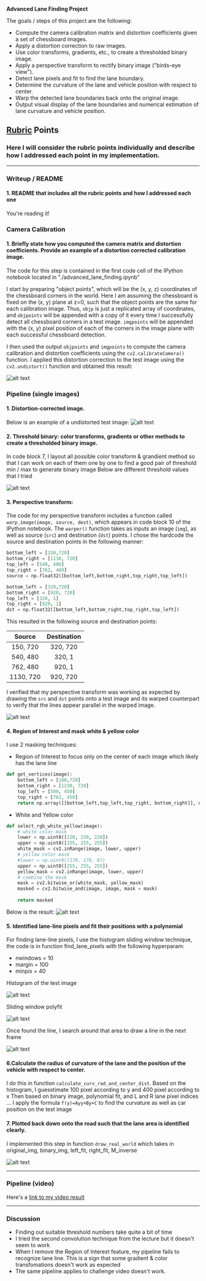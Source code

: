 **Advanced Lane Finding Project**

The goals / steps of this project are the following:

* Compute the camera calibration matrix and distortion coefficients given a set of chessboard images.
* Apply a distortion correction to raw images.
* Use color transforms, gradients, etc., to create a thresholded binary image.
* Apply a perspective transform to rectify binary image ("birds-eye view").
* Detect lane pixels and fit to find the lane boundary.
* Determine the curvature of the lane and vehicle position with respect to center.
* Warp the detected lane boundaries back onto the original image.
* Output visual display of the lane boundaries and numerical estimation of lane curvature and vehicle position.

[//]: # (Image References)

[image1]: ./writeup_images/chessboard_distort.jpg "ChessboardUndistorted"
[image2]: ./writeup_images/testimage_distort.jpg "TestImageUndistorted"
[image3]: ./writeup_images/threshold_binary.jpg "Threshold Binary"
[image4]: ./writeup_images/warped_image.jpg "Warp Example"
[image5]: ./writeup_images/masked_image.jpg "Masked Example"
[image6]: ./writeup_images/histogram.jpg "histogram"
[image7]: ./writeup_images/sliding_window.jpg "sliding window"
[image8]: ./writeup_images/draw_line.jpg "draw line"
[image9]: ./writeup_images/real_draw.jpg "real draw"

## [Rubric](https://review.udacity.com/#!/rubrics/571/view) Points

### Here I will consider the rubric points individually and describe how I addressed each point in my implementation.  

---

### Writeup / README

#### 1. README that includes all the rubric points and how I addressed each one
You're reading it!

### Camera Calibration

#### 1. Briefly state how you computed the camera matrix and distortion coefficients. Provide an example of a distortion corrected calibration image.

The code for this step is contained in the first code cell of the IPython notebook located in "./advanced_lane_finding.ipynb"

I start by preparing "object points", which will be the (x, y, z) coordinates of the chessboard corners in the world. Here I am assuming the chessboard is fixed on the (x, y) plane at z=0, such that the object points are the same for each calibration image.  Thus, `objp` is just a replicated array of coordinates, and `objpoints` will be appended with a copy of it every time I successfully detect all chessboard corners in a test image.  `imgpoints` will be appended with the (x, y) pixel position of each of the corners in the image plane with each successful chessboard detection.  

I then used the output `objpoints` and `imgpoints` to compute the camera calibration and distortion coefficients using the `cv2.calibrateCamera()` function.  I applied this distortion correction to the test image using the `cv2.undistort()` function and obtained this result: 

![alt text][image1]

### Pipeline (single images)

#### 1. Distortion-corrected image.

Below is an example of a undistorted test image:
![alt text][image2]

#### 2. Threshold binary: color transforms, gradients or other methods to create a thresholded binary image.

In code block 7, I layout all possible color transform & grandient method so that I can work on each of them one by one to find a good pair of threshold min / max to generate binary image
Below are different threshold values that I tried

![alt text][image3]

#### 3. Perspective transform:

The code for my perspective transform includes a function called `warp_image(image, source, dest)`, which appears in code block 10 of the IPython notebook.
The `warper()` function takes as inputs an image (`img`), as well as source (`src`) and destination (`dst`) points.  I chose the hardcode the source and destination points in the following manner:

```python
bottom_left = [150,720]
bottom_right = [1130, 720]
top_left = [540, 480]
top_right = [762, 480]
source = np.float32([bottom_left,bottom_right,top_right,top_left])

bottom_left = [320,720]
bottom_right = [920, 720]
top_left = [320, 1]
top_right = [920, 1]
dst = np.float32([bottom_left,bottom_right,top_right,top_left])
```

This resulted in the following source and destination points:

| Source        | Destination   | 
|:-------------:|:-------------:| 
| 150, 720      | 320, 720        | 
| 540, 480      | 320, 1      |
| 762, 480     | 920, 1      |
| 1130, 720      | 920, 720        |

I verified that my perspective transform was working as expected by drawing the `src` and `dst` points onto a test image and its warped counterpart to verify that the lines appear parallel in the warped image.

![alt text][image4]

#### 4. Region of Interest and mask white & yellow color
I use 2 masking techniques:
- Region of Interest to focus only on the center of each image which likely has the lane line
```python
def get_vertices(image):
    bottom_left = [180,720]
    bottom_right = [1230, 720]
    top_left = [500, 450]
    top_right = [762, 450]
    return np.array([[bottom_left,top_left,top_right, bottom_right]], dtype=np.int32) 
```
- White and Yellow color
```python
def select_rgb_white_yellow(image): 
    # white color mask
    lower = np.uint8([220, 220, 220])
    upper = np.uint8([255, 255, 255])
    white_mask = cv2.inRange(image, lower, upper)
    # yellow color mask
    #lower = np.uint8([170, 170, 0])
    upper = np.uint8([255, 255, 255])
    yellow_mask = cv2.inRange(image, lower, upper)
    # combine the mask
    mask = cv2.bitwise_or(white_mask, yellow_mask)
    masked = cv2.bitwise_and(image, image, mask = mask)
    
    return masked
```

Below is the result:
![alt text][image5]

#### 5. Identified lane-line pixels and fit their positions with a polynomial

For finding lane-line pixels, I use the histogram sliding window technique, the code is in function find_lane_pixels with the following hyperparam:
- nwindows = 10
- margin = 100
- minpix = 40

Histogram of the test image

![alt text][image6]

Sliding window polyfit

![alt text][image7]

Once found the line, I search around that area to draw a line in the next frame

![alt text][image8]

#### 6.Calculate the radius of curvature of the lane and the position of the vehicle with respect to center.

I do this in function `calculate_curv_rad_and_center_dist`. Based on the histogram, I guesstimate 100 pixel according to y and 400 pixel according to x
Then based on binary image, polynomial fit, and L and R lane pixel indices ... I apply the formula `f(y)=Ayy+By+C` to find the curvature as well as car position on the test image


#### 7. Plotted back down onto the road such that the lane area is identified clearly.

I implemented this step in function `draw_real_world` which takes in original_img, binary_img, left_fit, right_fit, M_inverse


![alt text][image9]

---

### Pipeline (video)

Here's a [link to my video result](https://youtu.be/hKtBd94Xa10)

---

### Discussion

- Finding out suitable threshold numbers take quite a bit of time
- I tried the second convolution technique from the lecture but it doesn't seem to work
- When I remove the Region of Interest feature, my pipeline fails to recognize lane line. This is a sign that some gradient & color transfomations doesn't work as expected
- The same pipeline applies to challenge video doesn't work.  


